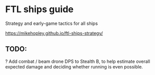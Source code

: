 # FTL ships guide
Strategy and early-game tactics for all ships

https://mikehopley.github.io/ftl-ships-strategy/

## TODO:

? Add combat / beam drone DPS to Stealth B, to help estimate overall expected damage and deciding whether running is even possible.
